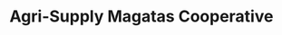 ---
title: "Agri-Supply Magatas Cooperative"
url: /sogod/agri-supply-magatas-cooperative/
shop: Lebensmittel
---